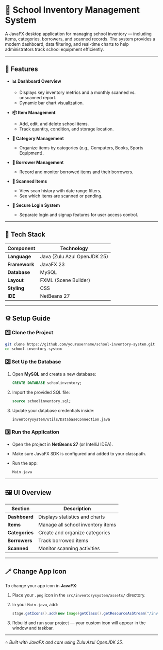 # 🏫 School Inventory Management System

A JavaFX desktop application for managing school inventory — including items, categories, borrowers, and scanned records.
The system provides a modern dashboard, data filtering, and real-time charts to help administrators track school equipment efficiently.

---

## 🚀 Features

* **📊 Dashboard Overview**

  * Displays key inventory metrics and a monthly scanned vs. unscanned report.
  * Dynamic bar chart visualization.

* **📦 Item Management**

  * Add, edit, and delete school items.
  * Track quantity, condition, and storage location.

* **📁 Category Management**

  * Organize items by categories (e.g., Computers, Books, Sports Equipment).

* **👥 Borrower Management**

  * Record and monitor borrowed items and their borrowers.

* **📅 Scanned Items**

  * View scan history with date range filters.
  * See which items are scanned or pending.

* **🔐 Secure Login System**

  * Separate login and signup features for user access control.

---

## 🧰 Tech Stack

| Component     | Technology                  |
| ------------- | --------------------------- |
| **Language**  | Java (Zulu Azul OpenJDK 25) |
| **Framework** | JavaFX 23                   |
| **Database**  | MySQL                       |
| **Layout**    | FXML (Scene Builder)        |
| **Styling**   | CSS                         |
| **IDE**       | NetBeans 27                 |

---

## ⚙️ Setup Guide

### 1️⃣ Clone the Project

```bash
git clone https://github.com/yourusername/school-inventory-system.git
cd school-inventory-system
```

### 2️⃣ Set Up the Database

1. Open **MySQL** and create a new database:

   ```sql
   CREATE DATABASE schoolinventory;
   ```
2. Import the provided SQL file:

   ```sql
   source schoolinventory.sql;
   ```
3. Update your database credentials inside:

   ```
   inventorysystem/utils/DatabaseConnection.java
   ```

### 3️⃣ Run the Application

* Open the project in **NetBeans 27** (or IntelliJ IDEA).
* Make sure JavaFX SDK is configured and added to your classpath.
* Run the app:

  ```bash
  Main.java
  ```

---

## 🖼️ UI Overview

| Section        | Description                       |
| -------------- | --------------------------------- |
| **Dashboard**  | Displays statistics and charts    |
| **Items**      | Manage all school inventory items |
| **Categories** | Create and organize categories    |
| **Borrowers**  | Track borrowed items              |
| **Scanned**    | Monitor scanning activities       |

---

## 🪄 Change App Icon

To change your app icon in **JavaFX**:

1. Place your `.png` icon in the `src/inventorysystem/assets/` directory.
2. In your `Main.java`, add:

   ```java
   stage.getIcons().add(new Image(getClass().getResourceAsStream("/inventorysystem/assets/inventory_icon.png")));
   ```
3. Rebuild and run your project — your custom icon will appear in the window and taskbar.

---

⭐ *Built with JavaFX and care using Zulu Azul OpenJDK 25.*
